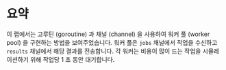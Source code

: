 # 요약

이 랩에서는 고루틴 (goroutine) 과 채널 (channel) 을 사용하여 워커 풀 (worker pool) 을 구현하는 방법을 보여주었습니다. 워커 풀은 `jobs` 채널에서 작업을 수신하고 `results` 채널에서 해당 결과를 전송합니다. 각 워커는 비용이 많이 드는 작업을 시뮬레이션하기 위해 작업당 1 초 동안 대기합니다.
